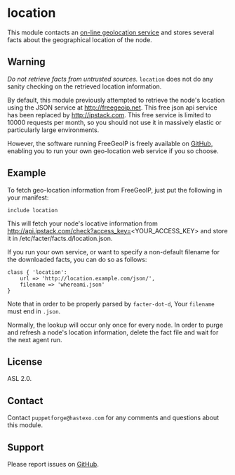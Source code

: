 location
========

This module contacts an [on-line geolocation service](http://ipstack.com) and stores
several facts about the geographical location of the node.

Warning
-------

*Do not retrieve facts from untrusted sources.* `location` does not
do any sanity checking on the retrieved location information.

By default, this module previously attempted to retrieve the node's location
using the JSON service at http://freegeoip.net.  This free json api service has been 
replaced by http://ipstack.com. This free service is
limited to 10000 requests per month, so you should not use it in
massively elastic or particularly large environments.

However, the software running FreeGeoIP is freely available on
[GitHub,](https://github.com/apilayer/freegeoip/)
enabling you to run your own geo-location web service if you so
choose.

Example
-------

To fetch geo-location information from FreeGeoIP, just put the
following in your manifest:

    include location

This will fetch your node's locative information from
http://api.ipstack.com/check?access_key=<YOUR_ACCESS_KEY> and store it in
/etc/facter/facts.d/location.json.

If you run your own service, or want to specify a non-default filename
for the downloaded facts, you can do so as follows:

    class { 'location':
        url => 'http://location.example.com/json/',
        filename => 'whereami.json'
    }

Note that in order to be properly parsed by `facter-dot-d`,
Your `filename` must end in `.json`.

Normally, the lookup will occur only once for every node.
In order to purge and refresh a node's location information, delete
the fact file and wait for the next agent run.

License
-------

ASL 2.0.

Contact
-------

Contact `puppetforge@hastexo.com` for any comments and questions about
this module.


Support
-------

Please report issues on [GitHub](https://github.com/ppouliot/puppet-location/issues).
